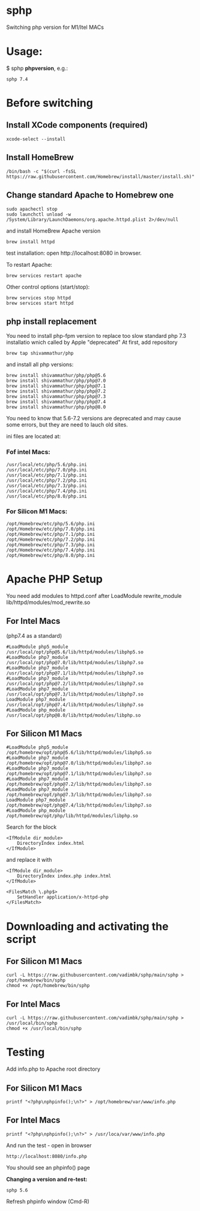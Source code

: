 # sphp
Switching php version for M1/Itel MACs

# Usage: 
$ sphp **phpversion**, e.g.:
```
sphp 7.4
```
# Before switching 
## Install XCode components (required)
```
xcode-select --install
```

## Install HomeBrew

```
/bin/bash -c "$(curl -fsSL https://raw.githubusercontent.com/Homebrew/install/master/install.sh)"
```

## Change standard Apache to Homebrew one
```
sudo apachectl stop
sudo launchctl unload -w /System/Library/LaunchDaemons/org.apache.httpd.plist 2>/dev/null
````
and install HomeBrew Apache version
```
brew install httpd
```
test installation: open http://localhost:8080 in browser.

To restart Apache:
```
brew services restart apache
```
Other control options (start/stop):
```
brew services stop httpd
brew services start httpd
```

## php install replacement
You  need to install php-fpm version to replace too slow standard php 7.3 installatio wnich called by Apple "deprecated"
At first, add repository
```
brew tap shivammathur/php
```
and install all php versions:
```
brew install shivammathur/php/php@5.6
brew install shivammathur/php/php@7.0
brew install shivammathur/php/php@7.1
brew install shivammathur/php/php@7.2
brew install shivammathur/php/php@7.3
brew install shivammathur/php/php@7.4
brew install shivammathur/php/php@8.0
```
You need to know that 5.6-7.2 versions are deprecated and may cause some errors, but they are need to lauch old sites.

ini files are located at:
### Fof intel Macs:
```
/usr/local/etc/php/5.6/php.ini
/usr/local/etc/php/7.0/php.ini
/usr/local/etc/php/7.1/php.ini
/usr/local/etc/php/7.2/php.ini
/usr/local/etc/php/7.3/php.ini
/usr/local/etc/php/7.4/php.ini
/usr/local/etc/php/8.0/php.ini
```
### For Silicon M1 Macs:
```
/opt/Homebrew/etc/php/5.6/php.ini
/opt/Homebrew/etc/php/7.0/php.ini
/opt/Homebrew/etc/php/7.1/php.ini
/opt/Homebrew/etc/php/7.2/php.ini
/opt/Homebrew/etc/php/7.3/php.ini
/opt/Homebrew/etc/php/7.4/php.ini
/opt/Homebrew/etc/php/8.0/php.ini
```
# Apache PHP Setup
You need add modules to httpd.conf after LoadModule rewrite_module lib/httpd/modules/mod_rewrite.so

## For Intel Macs 
(php7.4 as a standard)
```
#LoadModule php5_module /usr/local/opt/php@5.6/lib/httpd/modules/libphp5.so
#LoadModule php7_module /usr/local/opt/php@7.0/lib/httpd/modules/libphp7.so
#LoadModule php7_module /usr/local/opt/php@7.1/lib/httpd/modules/libphp7.so
#LoadModule php7_module /usr/local/opt/php@7.2/lib/httpd/modules/libphp7.so
#LoadModule php7_module /usr/local/opt/php@7.3/lib/httpd/modules/libphp7.so
LoadModule php7_module /usr/local/opt/php@7.4/lib/httpd/modules/libphp7.so
#LoadModule php_module /usr/local/opt/php@8.0/lib/httpd/modules/libphp.so
```

## For Silicon M1 Macs
```
#LoadModule php5_module /opt/homebrew/opt/php@5.6/lib/httpd/modules/libphp5.so
#LoadModule php7_module /opt/homebrew/opt/php@7.0/lib/httpd/modules/libphp7.so
#LoadModule php7_module /opt/homebrew/opt/php@7.1/lib/httpd/modules/libphp7.so
#LoadModule php7_module /opt/homebrew/opt/php@7.2/lib/httpd/modules/libphp7.so
#LoadModule php7_module /opt/homebrew/opt/php@7.3/lib/httpd/modules/libphp7.so
LoadModule php7_module /opt/homebrew/opt/php@7.4/lib/httpd/modules/libphp7.so
#LoadModule php_module /opt/homebrew/opt/php/lib/httpd/modules/libphp.so
```

Search for the block
```
<IfModule dir_module>
    DirectoryIndex index.html
</IfModule>
```
and replace it with 
```
<IfModule dir_module>
    DirectoryIndex index.php index.html
</IfModule>

<FilesMatch \.php$>
    SetHandler application/x-httpd-php
</FilesMatch>
```

# Downloading and activating the script
## For Silicon M1 Macs
```
curl -L https://raw.githubusercontent.com/vadimbk/sphp/main/sphp > /opt/homebrew/bin/sphp
chmod +x /opt/homebrew/bin/sphp
```
## For Intel Macs
```
curl -L https://raw.githubusercontent.com/vadimbk/sphp/main/sphp >  /usr/local/bin/sphp
chmod +x /usr/local/bin/sphp
```

# Testing
Add info.php to Apache root directory
## For Silicon M1 Macs
```
printf "<?php\nphpinfo();\n?>" > /opt/homebrew/var/www/info.php
```
## For Intel Macs
```
printf "<?php\nphpinfo();\n?>" > /usr/loca/var/www/info.php
```

And run the test - open in browser
```
http://localhost:8080/info.php 
```
You should see an phpinfo() page

**Changing a version and re-test:**
```
sphp 5.6
```
Refresh phpinfo window (Cmd-R)

